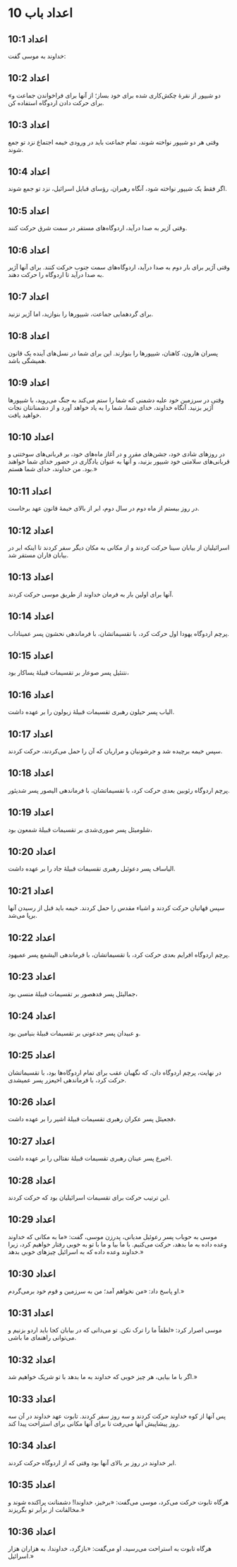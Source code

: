 # اعداد باب 10

## اعداد 10:1
خداوند به موسی گفت:

## اعداد 10:2
«دو شیپور از نقرهٔ چکش‌کاری شده برای خود بساز؛ از آنها برای فراخواندن جماعت و برای حرکت دادن اردوگاه استفاده کن.

## اعداد 10:3
وقتی هر دو شیپور نواخته شوند، تمام جماعت باید در ورودی خیمه اجتماع نزد تو جمع شوند.

## اعداد 10:4
اگر فقط یک شیپور نواخته شود، آنگاه رهبران، رؤسای قبایل اسرائیل، نزد تو جمع شوند.

## اعداد 10:5
وقتی آژیر به صدا درآید، اردوگاه‌های مستقر در سمت شرق حرکت کنند.

## اعداد 10:6
وقتی آژیر برای بار دوم به صدا درآید، اردوگاه‌های سمت جنوب حرکت کنند. برای آنها آژیر به صدا درآید تا اردوگاه را حرکت دهند.

## اعداد 10:7
برای گردهمایی جماعت، شیپورها را بنوازید، اما آژیر نزنید.

## اعداد 10:8
پسران هارون، کاهنان، شیپورها را بنوازند. این برای شما در نسل‌های آینده یک قانون همیشگی باشد.

## اعداد 10:9
وقتی در سرزمین خود علیه دشمنی که شما را ستم می‌کند به جنگ می‌روید، با شیپورها آژیر بزنید. آنگاه خداوند، خدای شما، شما را به یاد خواهد آورد و از دشمنانتان نجات خواهید یافت.

## اعداد 10:10
در روزهای شادی خود، جشن‌های مقرر و در آغاز ماه‌های خود، بر قربانی‌های سوختنی و قربانی‌های سلامتی خود شیپور بزنید، و آنها به عنوان یادگاری در حضور خدای شما خواهند بود. من خداوند، خدای شما هستم.»

## اعداد 10:11
در روز بیستم از ماه دوم در سال دوم، ابر از بالای خیمهٔ قانون عهد برخاست.

## اعداد 10:12
اسرائیلیان از بیابان سینا حرکت کردند و از مکانی به مکان دیگر سفر کردند تا اینکه ابر در بیابان فاران مستقر شد.

## اعداد 10:13
آنها برای اولین بار به فرمان خداوند از طریق موسی حرکت کردند.

## اعداد 10:14
پرچم اردوگاه یهودا اول حرکت کرد، با تقسیماتشان، با فرماندهی نحشون پسر عمیناداب.

## اعداد 10:15
نتنئیل پسر صوعار بر تقسیمات قبیلهٔ یساکار بود،

## اعداد 10:16
الیاب پسر حیلون رهبری تقسیمات قبیلهٔ زبولون را بر عهده داشت.

## اعداد 10:17
سپس خیمه برچیده شد و جرشونیان و مراریان که آن را حمل می‌کردند، حرکت کردند.

## اعداد 10:18
پرچم اردوگاه رئوبین بعدی حرکت کرد، با تقسیماتشان، با فرماندهی الیصور پسر شدیئور.

## اعداد 10:19
شلومیئل پسر صوری‌شدی بر تقسیمات قبیلهٔ شمعون بود،

## اعداد 10:20
الیاساف پسر دعوئیل رهبری تقسیمات قبیلهٔ جاد را بر عهده داشت.

## اعداد 10:21
سپس قهاتیان حرکت کردند و اشیاء مقدس را حمل کردند. خیمه باید قبل از رسیدن آنها برپا می‌شد.

## اعداد 10:22
پرچم اردوگاه افرایم بعدی حرکت کرد، با تقسیماتشان، با فرماندهی الیشمع پسر عمیهود.

## اعداد 10:23
جمالیئل پسر فدهصور بر تقسیمات قبیلهٔ منسی بود،

## اعداد 10:24
و عبیدان پسر جدعونی بر تقسیمات قبیلهٔ بنیامین بود.

## اعداد 10:25
در نهایت، پرچم اردوگاه دان، که نگهبان عقب برای تمام اردوگاه‌ها بود، با تقسیماتشان حرکت کرد، با فرماندهی اخیعزر پسر عمیشدی.

## اعداد 10:26
فجعیئل پسر عکران رهبری تقسیمات قبیلهٔ اشیر را بر عهده داشت،

## اعداد 10:27
اخیرع پسر عینان رهبری تقسیمات قبیلهٔ نفتالی را بر عهده داشت.

## اعداد 10:28
این ترتیب حرکت برای تقسیمات اسرائیلیان بود که حرکت کردند.

## اعداد 10:29
موسی به حوباب پسر رعوئیل مدیانی، پدرزن موسی، گفت: «ما به مکانی که خداوند وعده داده به ما بدهد، حرکت می‌کنیم. با ما بیا و ما با تو به خوبی رفتار خواهیم کرد، زیرا خداوند وعده داده که به اسرائیل چیزهای خوبی بدهد.»

## اعداد 10:30
او پاسخ داد: «من نخواهم آمد؛ من به سرزمین و قوم خود برمی‌گردم.»

## اعداد 10:31
موسی اصرار کرد: «لطفاً ما را ترک نکن. تو می‌دانی که در بیابان کجا باید اردو بزنیم و می‌توانی راهنمای ما باشی.

## اعداد 10:32
اگر با ما بیایی، هر چیز خوبی که خداوند به ما بدهد با تو شریک خواهیم شد.»

## اعداد 10:33
پس آنها از کوه خداوند حرکت کردند و سه روز سفر کردند. تابوت عهد خداوند در آن سه روز پیشاپیش آنها می‌رفت تا برای آنها مکانی برای استراحت پیدا کند.

## اعداد 10:34
ابر خداوند در روز بر بالای آنها بود وقتی که از اردوگاه حرکت کردند.

## اعداد 10:35
هرگاه تابوت حرکت می‌کرد، موسی می‌گفت: «برخیز، خداوندا! دشمنانت پراکنده شوند و مخالفانت از برابر تو بگریزند.»

## اعداد 10:36
هرگاه تابوت به استراحت می‌رسید، او می‌گفت: «بازگرد، خداوندا، به هزاران هزار اسرائیل.»
